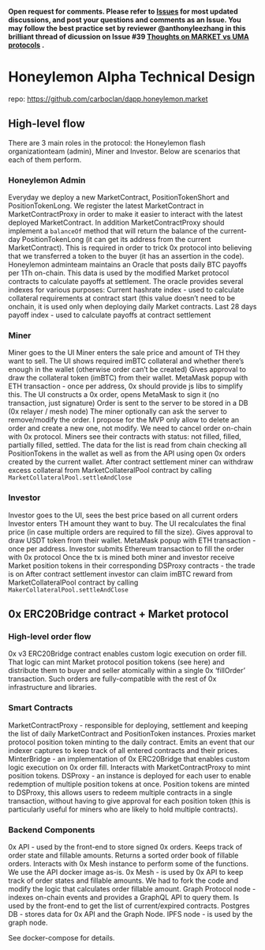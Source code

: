 **Open request for comments. Please refer to [Issues](https://github.com/carboclan/pm/issues) for most updated discussions, and post your questions and comments as an Issue. You may follow the best practice set by reviewer @anthonyleezhang in this brilliant thread of dicussion on Issue #39 [Thoughts on MARKET vs UMA protocols](https://github.com/carboclan/pm/issues/39) .**

# Honeylemon Alpha Technical Design
repo: https://github.com/carboclan/dapp.honeylemon.market

## High-level flow


There are 3 main roles in the protocol: the Honeylemon flash organizationteam (admin), Miner and Investor. Below are scenarios that each of them perform.


### Honeylemon Admin
Everyday we deploy a new MarketContract, PositionTokenShort and PositionTokenLong. We register the latest MarketContract in MarketContractProxy in order to make it easier to interact with the latest deployed MarketContract.
In addition MarketContractProxy should implement a `balanceOf` method that will return the balance of the current-day PositionTokenLong (it can get its address from the current MarketContract). This is required in order to trick 0x protocol into believing that we transferred a token to the buyer (it has an assertion in the code).
Honeylemon adminteam maintains an Oracle that posts daily BTC payoffs per 1Th on-chain. This data is used by the modified Market protocol contracts to calculate payoffs at settlement. The oracle provides several indexes for various purposes:
Current hashrate index - used to calculate collateral requirements at contract start (this value doesn’t need to be onchain, it is used only when deploying daily Market contracts.
Last 28 days payoff index - used to calculate payoffs at contract settlement

### Miner
Miner goes to the UI
Miner enters the sale price and amount of TH they want to sell. The UI shows required imBTC collateral and whether there’s enough in the wallet (otherwise order can’t be created)
Gives approval to draw the collateral token (imBTC) from their wallet. MetaMask popup with ETH transaction - once per address, 0x should provide js libs to simplify this.
The UI constructs a 0x order, opens MetaMask to sign it (no transaction, just signature) 
Order is sent to the server to be stored in a DB (0x relayer / mesh node)
The miner optionally can ask the server to remove/modify the order. I propose for the MVP only allow to delete an order and create a new one, not modify. We need to cancel order on-chain with 0x protocol.
Miners see their contracts with status: not filled, filled, partially filled, settled. The data for the list is read from chain checking all PositionTokens in the wallet as well as from the API using open 0x orders created by the current wallet.
After contract settlement miner can withdraw excess collateral from MarketCollateralPool contract by calling `MarketCollateralPool.settleAndClose`

### Investor
Investor goes to the UI, sees the best price based on all current orders
Investor enters TH amount they want to buy. The UI recalculates the final price (in case multiple orders are required to fill the size).
Gives approval to draw USDT token from their wallet. MetaMask popup with ETH transaction - once per address.
Investor submits Ethereum transaction to fill the order with 0x protocol
Once the tx is mined both miner and investor receive Market position tokens in their corresponding DSProxy contracts - the trade is on
After contract settlement investor can claim imBTC reward from MarketCollateralPool contract by calling `MakerCollateralPool.settleAndClose`

## 0x ERC20Bridge contract + Market protocol
### High-level order flow

0x v3 ERC20Bridge contract enables custom logic execution on order fill. That logic can mint Market protocol position tokens (see here) and distribute them to buyer and seller atomically within a single 0x ‘fillOrder’ transaction. Such orders are fully-compatible with the rest of 0x infrastructure and libraries.

### Smart Contracts
MarketContractProxy - responsible for deploying, settlement and keeping the list of daily MarketContract and PositionToken instances. Proxies market protocol position token minting to the daily contract. Emits an event that our indexer captures to keep track of all entered contracts and their prices.
MinterBridge - an implementation of 0x ERC20Bridge that enables custom logic execution on 0x order fill. Interacts with MarketContractProxy to mint position tokens.
DSProxy - an instance is deployed for each user to enable redemption of multiple position tokens at once. Position tokens are minted to DSProxy, this allows users to redeem multiple contracts in a single transaction, without having to give approval for each position token (this is particularly useful for miners who are likely to hold multiple contracts).

### Backend Components
0x API - used by the front-end to store signed 0x orders. Keeps track of order state and fillable amounts. Returns a sorted order book of fillable orders. Interacts with 0x Mesh instance to perform some of the functions. We use the API docker image as-is.
0x Mesh - is used by 0x API to keep track of order states and fillable amounts. We had to fork the code and modify the logic that calculates order fillable amount.
Graph Protocol node - indexes on-chain events and provides a GraphQL API to query them. Is used by the front-end to get the list of current/expired contracts.
Postgres DB - stores data for 0x API and the Graph Node.
IPFS node - is used by the graph node.

See docker-compose for details.

